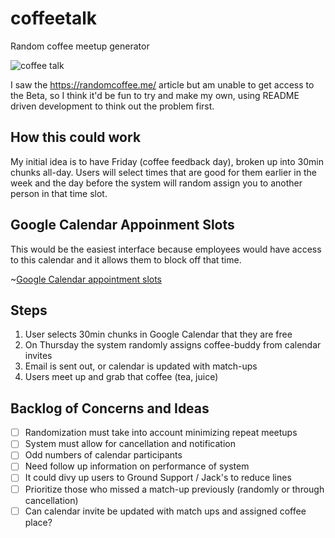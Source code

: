 # coffeetalk
Random coffee meetup generator

![coffee talk](https://media.giphy.com/media/3oz8xIuzYcJLlrVFII/giphy.gif)

I saw the https://randomcoffee.me/ article but am unable to get access to the Beta, so I think it'd be fun to try and make my own, using README driven development to think out the problem first.

## How this could work

My initial idea is to have Friday (coffee feedback day), broken up into 30min chunks all-day. Users will select times that are good for them earlier in the week and the day before the system will random assign you to another person in that time slot. 

## Google Calendar Appoinment Slots

This would be the easiest interface because employees would have access to this calendar and it allows them to block off that time.

~[Google Calendar appointment slots](https://www.ditoweb.com/wp-content/uploads/2016/01/appointment-pop-up-1024x737.png)

## Steps

1. User selects 30min chunks in Google Calendar that they are free
2. On Thursday the system randomly assigns coffee-buddy from calendar invites
3. Email is sent out, or calendar is updated with match-ups
3. Users meet up and grab that coffee (tea, juice)

## Backlog of Concerns and Ideas

- [ ] Randomization must take into account minimizing repeat meetups 
- [ ] System must allow for cancellation and notification
- [ ] Odd numbers of calendar participants
- [ ] Need follow up information on performance of system
- [ ] It could divy up users to Ground Support / Jack's to reduce lines
- [ ] Prioritize those who missed a match-up previously (randomly or through cancellation)
- [ ] Can calendar invite be updated with match ups and assigned coffee place?

